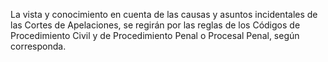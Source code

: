 La vista y conocimiento en cuenta de las causas y asuntos incidentales de las Cortes de Apelaciones, se regirán por las reglas de los Códigos de Procedimiento Civil y de Procedimiento Penal o Procesal Penal, según corresponda.
